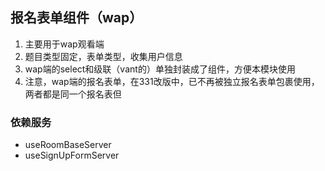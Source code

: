 ## 报名表单组件（wap）


1. 主要用于wap观看端
2. 题目类型固定，表单类型，收集用户信息
3. wap端的select和级联（vant的）单独封装成了组件，方便本模块使用
4. 注意，wap端的报名表单，在331改版中，已不再被独立报名表单包裹使用，两者都是同一个报名表但

### 依赖服务

- useRoomBaseServer
- useSignUpFormServer
